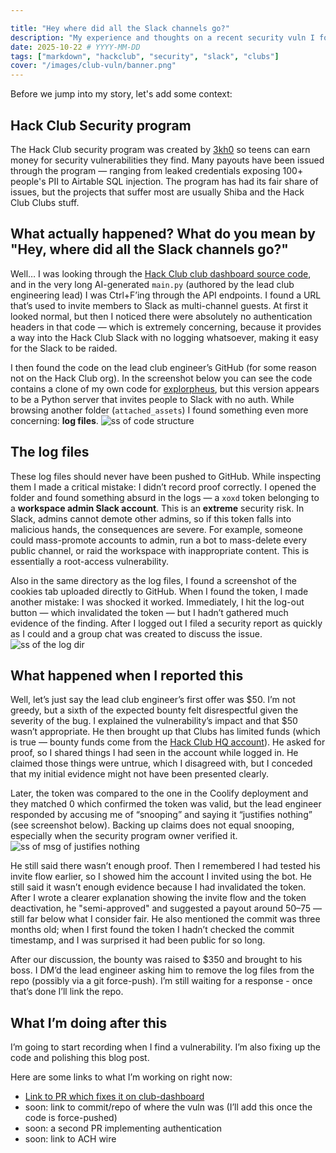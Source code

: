 ```yaml
---

title: "Hey where did all the Slack channels go?"
description: "My experience and thoughts on a recent security vuln I found which allowed you to gain Slack workspace admin (bypasses 2FA)"
date: 2025-10-22 # YYYY-MM-DD
tags: ["markdown", "hackclub", "security", "slack", "clubs"]
cover: "/images/club-vuln/banner.png"
---
```


Before we jump into my story, let's add some context:

## Hack Club Security program

The Hack Club security program was created by [3kh0](https://3kh0.net) so teens can earn money for security vulnerabilities they find. Many payouts have been issued through the program — ranging from leaked credentials exposing 100+ people's PII to Airtable SQL injection. The program has had its fair share of issues, but the projects that suffer most are usually Shiba and the Hack Club Clubs stuff.

## What actually happened? What do you mean by "Hey, where did all the Slack channels go?"

Well… I was looking through the [Hack Club club dashboard source code](https://github.com/hackclub/club-dashboard), and in the very long AI-generated `main.py` (authored by the lead club engineering lead) I was Ctrl+F’ing through the API endpoints. I found a URL that’s used to invite members to Slack as multi-channel guests. At first it looked normal, but then I noticed there were absolutely no authentication headers in that code — which is extremely concerning, because it provides a way into the Hack Club Slack with no logging whatsoever, making it easy for the Slack to be raided.

I then found the code on the lead club engineer’s GitHub (for some reason not on the Hack Club org). In the screenshot below you can see the code contains a clone of my own code for [explorpheus](https://github.com/hackclub/explorpheus), but this version appears to be a Python server that invites people to Slack with no auth. While browsing another folder (`attached_assets`) I found something even more concerning: **log files**.
![ss of code structure](/images/club-vuln/ss_of_stuff.png)

## The log files

These log files should never have been pushed to GitHub. While inspecting them I made a critical mistake: I didn’t record proof correctly. I opened the folder and found something absurd in the logs — a `xoxd` token belonging to a **workspace admin Slack account**. This is an **extreme** security risk. In Slack, admins cannot demote other admins, so if this token falls into malicious hands, the consequences are severe. For example, someone could mass-promote accounts to admin, run a bot to mass-delete every public channel, or raid the workspace with inappropriate content. This is essentially a root-access vulnerability.

Also in the same directory as the log files, I found a screenshot of the cookies tab uploaded directly to GitHub. When I found the token, I made another mistake: I was shocked it worked. Immediately, I hit the log-out button — which invalidated the token — but I hadn’t gathered much evidence of the finding. After I logged out I filed a security report as quickly as I could and a group chat was created to discuss the issue.
![ss of the log dir](/images/club-vuln/ss_log_dir.png)

## What happened when I reported this

Well, let’s just say the lead club engineer’s first offer was $50. I’m not greedy, but a sixth of the expected bounty felt disrespectful given the severity of the bug. I explained the vulnerability’s impact and that $50 wasn’t appropriate. He then brought up that Clubs has limited funds (which is true — bounty funds come from the [Hack Club HQ account](https://hcb.hackclub.com/hq)). He asked for proof, so I shared things I had seen in the account while logged in. He claimed those things were untrue, which I disagreed with, but I conceded that my initial evidence might not have been presented clearly.

Later, the token was compared to the one in the Coolify deployment and they matched 0 which confirmed the token was valid, but the lead engineer responded by accusing me of “snooping” and saying it “justifies nothing” (see screenshot below). Backing up claims does not equal snooping, especially when the security program owner verified it.
![ss of msg of justifies nothing](/images/club-vuln/justifies_nothing.png)

He still said there wasn’t enough proof. Then I remembered I had tested his invite flow earlier, so I showed him the account I invited using the bot. He still said it wasn’t enough evidence because I had invalidated the token. After I wrote a clearer explanation showing the invite flow and the token deactivation, he "semi-approved" and suggested a payout around $50–$75 — still far below what I consider fair. He also mentioned the commit was three months old; when I first found the token I hadn’t checked the commit timestamp, and I was surprised it had been public for so long.

After our discussion, the bounty was raised to $350 and brought to his boss. I DM’d the lead engineer asking him to remove the log files from the repo (possibly via a git force-push). I’m still waiting for a response - once that’s done I’ll link the repo.

## What I’m doing after this

I’m going to start recording when I find a vulnerability. I’m also fixing up the code and polishing this blog post.

Here are some links to what I’m working on right now:

* [Link to PR which fixes it on club-dashboard](https://github.com/hackclub/club-dashboard/pull/100)
* soon: link to commit/repo of where the vuln was (I’ll add this once the code is force-pushed)
* soon: a second PR implementing authentication
* soon: link to ACH wire
